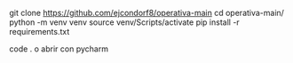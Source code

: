  git clone https://github.com/ejcondorf8/operativa-main
 cd operativa-main/
python -m venv venv
source venv/Scripts/activate
pip install -r requirements.txt

code . o abrir con pycharm
